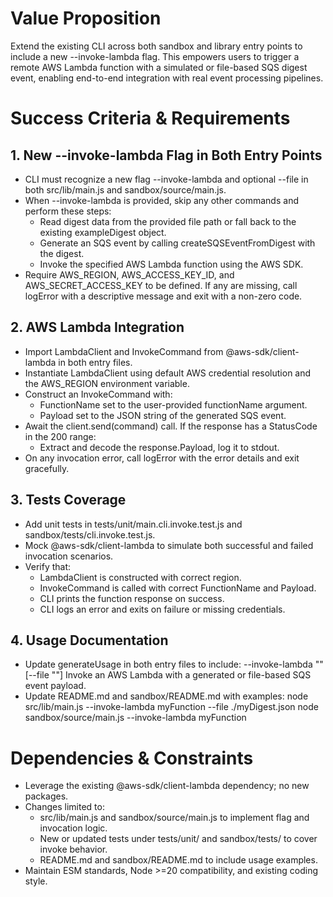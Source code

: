 # Value Proposition
Extend the existing CLI across both sandbox and library entry points to include a new --invoke-lambda flag. This empowers users to trigger a remote AWS Lambda function with a simulated or file-based SQS digest event, enabling end-to-end integration with real event processing pipelines.

# Success Criteria & Requirements

## 1. New --invoke-lambda Flag in Both Entry Points

- CLI must recognize a new flag --invoke-lambda <functionName> and optional --file <path> in both src/lib/main.js and sandbox/source/main.js.
- When --invoke-lambda is provided, skip any other commands and perform these steps:
  - Read digest data from the provided file path or fall back to the existing exampleDigest object.
  - Generate an SQS event by calling createSQSEventFromDigest with the digest.
  - Invoke the specified AWS Lambda function using the AWS SDK.
- Require AWS_REGION, AWS_ACCESS_KEY_ID, and AWS_SECRET_ACCESS_KEY to be defined. If any are missing, call logError with a descriptive message and exit with a non-zero code.

## 2. AWS Lambda Integration

- Import LambdaClient and InvokeCommand from @aws-sdk/client-lambda in both entry files.
- Instantiate LambdaClient using default AWS credential resolution and the AWS_REGION environment variable.
- Construct an InvokeCommand with:
    - FunctionName set to the user-provided functionName argument.
    - Payload set to the JSON string of the generated SQS event.
- Await the client.send(command) call. If the response has a StatusCode in the 200 range:
    - Extract and decode the response.Payload, log it to stdout.
- On any invocation error, call logError with the error details and exit gracefully.

## 3. Tests Coverage

- Add unit tests in tests/unit/main.cli.invoke.test.js and sandbox/tests/cli.invoke.test.js.
- Mock @aws-sdk/client-lambda to simulate both successful and failed invocation scenarios.
- Verify that:
    - LambdaClient is constructed with correct region.
    - InvokeCommand is called with correct FunctionName and Payload.
    - CLI prints the function response on success.
    - CLI logs an error and exits on failure or missing credentials.

## 4. Usage Documentation

- Update generateUsage in both entry files to include:
    --invoke-lambda "<functionName>" [--file "<digestFile>"]    Invoke an AWS Lambda with a generated or file-based SQS event payload.
- Update README.md and sandbox/README.md with examples:
    node src/lib/main.js --invoke-lambda myFunction --file ./myDigest.json
    node sandbox/source/main.js --invoke-lambda myFunction

# Dependencies & Constraints

- Leverage the existing @aws-sdk/client-lambda dependency; no new packages.
- Changes limited to:
  - src/lib/main.js and sandbox/source/main.js to implement flag and invocation logic.
  - New or updated tests under tests/unit/ and sandbox/tests/ to cover invoke behavior.
  - README.md and sandbox/README.md to include usage examples.
- Maintain ESM standards, Node >=20 compatibility, and existing coding style.